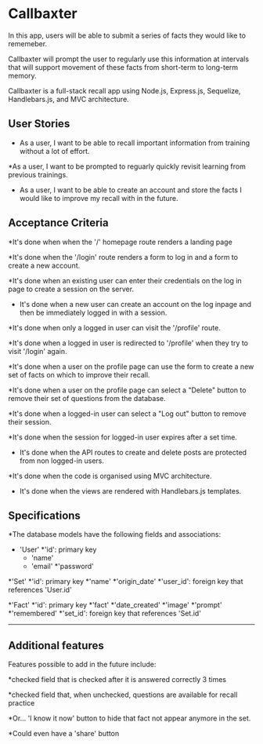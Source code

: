 # Callbaxter

In this app, users will be able to submit a series of facts they would like to rememeber. 

Callbaxter will prompt the user to regularly use this information at intervals that will support movement of these facts from short-term to long-term memory. 

Callbaxter is a full-stack recall app using Node.js, Express.js, Sequelize, Handlebars.js,
and MVC architecture.

## User Stories

* As a user, I want to be able to recall important information from training without a lot of effort. 

*As a user, I want to be prompted to reguarly quickly revisit learning from previous trainings. 

* As a user, I want to be able to create an account and store the facts I would like to improve my recall with in the future. 

## Acceptance Criteria

*It's done when when the '/' homepage route renders a landing page

*It's done when the '/login' route renders a form to log in and a form to create a new account.

*It's done when an existing user can enter their credentials on the log in page to create a session on the server.

* It's done when a new user can create an account on the log inpage and then be immediately logged in with a session.

*It's done when only a logged in user can visit the '/profile' route.

*It's done when a logged in user is redirected to '/profile' when they try to visit '/login' again.

*It's done when a user on the profile page can use the form to create a new set of facts on which to improve their recall.

*It's done when a user on the profile page can select a "Delete" button to remove their set of questions from the database.

*It's done when a logged-in user can select a "Log out" button to remove their session.

*It's done when the session for logged-in user expires after a set time.

* It's done when the API routes to create and delete posts are protected from non logged-in users.

*It's done when the code is organised using MVC architecture.

* It's done when the views are rendered with Handlebars.js templates.


## Specifications

*The database models have the following fields and associations:

* 'User'
    *'id': primary key
    * 'name'
    * 'email'
    *'password'

*'Set'
    *'id': primary key
    *'name'
    *'origin_date'
    *'user_id': foreign key that references 'User.id'

*'Fact'
    *'id': primary key
    *'fact'
    *'date_created'
    *'image'
    *'prompt'
    *'remembered'
    *'set_id': foreign key that references 'Set.id'

---

## Additional features

Features possible to add in the future include:

*checked field that is checked after it is answered correctly 3 times

*checked field that, when unchecked, questions are available for recall practice

*Or... 'I know it now' button to hide that fact not appear anymore in the set.

*Could even have a 'share' button


